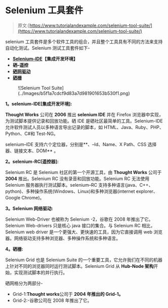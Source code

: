 # Selenium 工具套件

> 原文:[https://www.tutorialandexample.com/selenium-tool-suite/](https://www.tutorialandexample.com/selenium-tool-suite/)

selenium 工具套件是多个软件工具的组合，并且整个工具具有不同的方法来支持自动化测试。Selenium 测试工具套件如下-

*   **[Selenium–IDE](https://www.tutorialandexample.com/selenium-ide-tutorial/)【集成开发环境】**
*   **硒–遥控**
*   **[硒网驱动](https://www.tutorialandexample.com/selenium-web-driver-tutorial/)**
*   **[硒栅](https://www.tutorialandexample.com/selenium-grid/)**

<figure class="wp-block-image">![Selenium Tool Suite](../Images/b5f1a7cdcf9d83a7d981901653b530f1.png)</figure>

**1。selenium-IDE[集成开发环境]:**

**Thought Works** 公司在 **2006** 推出 **selenium IDE** 并在 Firefox 浏览器中实现，为测试脚本提供记录和回放功能。硒 IDE 是硒社区最简单的工具。Selenium-IDE 允许软件测试人员以多种语言导出记录的脚本，如 HTML、Java、Ruby、PHP、Python、C#和 Test-NG。

selenium–IDE 支持六个定位器，分别是**、–Id、Name、X Path、CSS 选择器、链接文本、DOM** 。

**2。selenium-RC[遥控器]:**

Selenium RC 是 Selenium 社区的第一个开源工具，由 **Thought Works** 公司于 **2004** 推出。Selenium RC 没有录音和回放功能。Selenium RC 无法使用 Selenium 服务器执行测试脚本。selenium–RC 支持多种语言(java、C++、python)、多种操作系统(Windows、Linux)和多种浏览器(internet explorer、Google Chrome)。

**3。Selenium 网络驱动:**

Selenium Web-Driver 也被称为 Selenium -2，谷歌在 2008 年推出了它。 Selenium Web-drivers 只是核心 java 接口的集合。与 Selenium RC 相比，Selenium web driver 是一个更强大、更快速的工具，因为它直接调用 web 浏览器。网络驱动支持多种浏览器、多种操作系统和多种语言。

**4。硒栅:**

Selenium Grid 也是 Selenium Suite 的一个重要工具，它允许我们在不同的机器上针对不同的浏览器同时运行测试脚本。Selenium Grid 从 **Hub-Node 架构**开始，实现测试脚本的并行执行。

硒网格分为两部分-

*   Grid-1:**Thought works**公司于 **2004 年推出的 Grid-1。**
*   Grid-2:-谷歌公司在 2008 年推出了它。